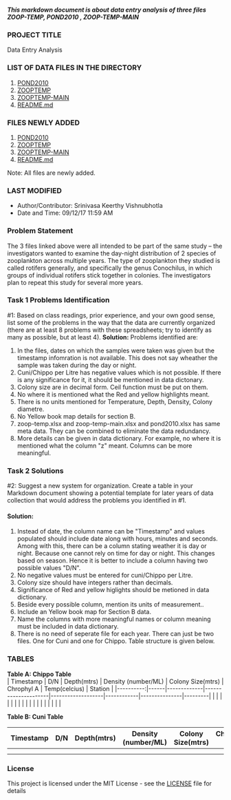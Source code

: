 ##### This markdown document is about data entry analysis of three files ZOOP-TEMP, POND2010 , ZOOP-TEMP-MAIN

### PROJECT TITLE
Data Entry Analysis

### LIST OF DATA FILES IN THE DIRECTORY
1. [POND2010](https://github.com/SriniVishnu/DataEntryAnalysis/blob/master/pond2010.xlsx)
2. [ZOOPTEMP](https://github.com/SriniVishnu/DataEntryAnalysis/blob/master/zoop%20-%20temp-main.xlsx)
3. [ZOOPTEMP-MAIN](https://github.com/SriniVishnu/DataEntryAnalysis/blob/master/zoop%20-%20temp.xlsx)
4. [README.md](https://github.com/SriniVishnu/DataEntryAnalysis/blob/master/README.md)

### FILES NEWLY ADDED
1. [POND2010](https://github.com/SriniVishnu/DataEntryAnalysis/blob/master/pond2010.xlsx)
2. [ZOOPTEMP](https://github.com/SriniVishnu/DataEntryAnalysis/blob/master/zoop%20-%20temp-main.xlsx)
3. [ZOOPTEMP-MAIN](https://github.com/SriniVishnu/DataEntryAnalysis/blob/master/zoop%20-%20temp.xlsx)
4. [README.md](https://github.com/SriniVishnu/DataEntryAnalysis/blob/master/README.md)   

Note: All files are newly added.

### LAST MODIFIED
* Author/Contributor: Srinivasa Keerthy Vishnubhotla  
* Date and Time: 09/12/17 11:59 AM

### Problem Statement
The 3 files linked above were all intended to be part of the same study – the investigators wanted to examine the day-night distribution of 2 species of zooplankton across multiple years. The type of zooplankton they studied is called rotifers generally, and specifically the genus Conochilus, in which groups of individual rotifers stick together in colonies. The investigators plan to repeat this study for several more years. 

### Task 1 Problems Identification
#1: Based on class readings, prior experience, and your own good sense, list some of the problems in the way that the data are currently organized (there are at least 8 problems with these spreadsheets; try to identify as many as possible, but at least 4).
**Solution:** 
Problems identified are:

1. In the files, dates on which the samples were taken was given but the timestamp infomration is not available. This does not say wheather the sample was taken during the day or night.
2. Cuni/Chippo per Litre has negative values which is not possible. If there is any significance for it, it should be mentioned in data dictonary.
3. Colony size are in decimal form. Ceil function must be put on them.
4. No where it is mentioned what the Red and yellow highlights meant.
5. There is no units mentioned for Temperature, Depth, Density, Colony diametre.
6. No Yellow book map details for section B.
7. zoop-temp.xlsx and zoop-temp-main.xlsx  and pond2010.xlsx has same meta data. They can be combined to eliminate the data redundancy.
8. More details can be given in data dictionary. For example, no where it is mentioned what the column "z" meant. Columns can be more meaningful.

### Task 2 Solutions
#2: Suggest a new system for organization. Create a table in your Markdown document showing a potential template for later years of data collection that would address the problems you identified in #1.
#### **Solution**:
1. Instead of date, the column name can be "Timestamp" and values populated should include date along with hours, minutes and seconds. Among with this, there can be a column stating weather it is day or night. Because one cannot rely on time for day or night. This changes based on season. Hence it is better to include a column having two possible values "D/N".
2. No negative values must be entered for cuni/Chippo per Litre.
3. Colony size should have integers rather than decimals. 
4. Significance of Red and yellow higlights  should be metioned in data dictionary.
5. Beside every possible column, mention its units of measurement..
7. Include an Yellow book map for Section B data.
8. Name the columns with more meaningful names or column meaning must be included in data dictionary.
9. There is no need of seperate file for each year. There can just be two files. One for Cuni and one for Chippo. Table structure is given below.

### TABLES

**Table A: Chippo Table**  
| Timestamp | D/N  | Depth(mtrs) | Density (number/ML) | Colony Size(mtrs) | Chrophyl A | Temp(celcius) | Station |
|----------:|------|-------------|---------------------|-------------------|------------|---------------|---------|
|           |      |             |                     |                   |            |               |         |
|           |      |             |                     |                   |            |               |         |

**Table B: Cuni Table**  

| Timestamp | D/N  | Depth(mtrs) | Density (number/ML) | Colony Size(mtrs) | Chrophyl A | Temp(celcius) | Station |
|----------:|------|-------------|---------------------|-------------------|------------|---------------|---------|
|           |      |             |                     |                   |            |               |         |
|           |      |             |                     |                   |            |               |         |

### License

This project is licensed under the MIT License - see the [LICENSE](https://github.com/SriniVishnu/DataEntryAnalysis/blob/master/LICENSE) file for details
